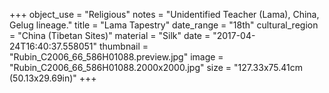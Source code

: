 +++
object_use = "Religious"
notes = "Unidentified Teacher (Lama), China, Gelug lineage."
title = "Lama Tapestry"
date_range = "18th"
cultural_region = "China (Tibetan Sites)"
material = "Silk"
date = "2017-04-24T16:40:37.558051"
thumbnail = "Rubin_C2006_66_586H01088.preview.jpg"
image = "Rubin_C2006_66_586H01088.2000x2000.jpg"
size = "127.33x75.41cm (50.13x29.69in)"
+++
